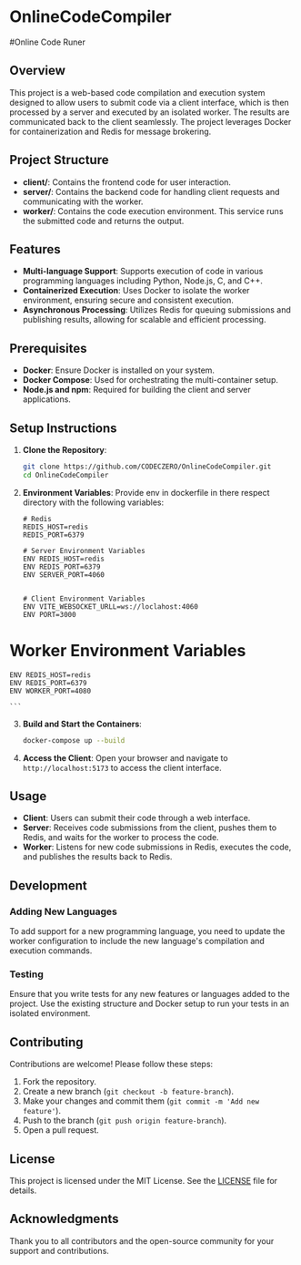 # OnlineCodeCompiler
#Online Code Runer 

## Overview

This project is a web-based code compilation and execution system designed to allow users to submit code via a client interface, which is then processed by a server and executed by an isolated worker. The results are communicated back to the client seamlessly. The project leverages Docker for containerization and Redis for message brokering.

## Project Structure

- **client/**: Contains the frontend code for user interaction.
- **server/**: Contains the backend code for handling client requests and communicating with the worker.
- **worker/**: Contains the code execution environment. This service runs the submitted code and returns the output.

## Features

- **Multi-language Support**: Supports execution of code in various programming languages including Python, Node.js, C, and C++.
- **Containerized Execution**: Uses Docker to isolate the worker environment, ensuring secure and consistent execution.
- **Asynchronous Processing**: Utilizes Redis for queuing submissions and publishing results, allowing for scalable and efficient processing.

## Prerequisites

- **Docker**: Ensure Docker is installed on your system.
- **Docker Compose**: Used for orchestrating the multi-container setup.
- **Node.js and npm**: Required for building the client and server applications.

## Setup Instructions

1. **Clone the Repository**:
    ```sh
    git clone https://github.com/CODECZERO/OnlineCodeCompiler.git
    cd OnlineCodeCompiler
    ```

2. **Environment Variables**:
    Provide env in  dockerfile in there respect directory with the following variables:
    ```
    # Redis
    REDIS_HOST=redis
    REDIS_PORT=6379

   # Server Environment Variables
    ENV REDIS_HOST=redis
    ENV REDIS_PORT=6379
    ENV SERVER_PORT=4060


    # Client Environment Variables
    ENV VITE_WEBSOCKET_URLL=ws://loclahost:4060
    ENV PORT=3000

  # Worker Environment Variables
    ENV REDIS_HOST=redis
    ENV REDIS_PORT=6379
    ENV WORKER_PORT=4080

    ```

3. **Build and Start the Containers**:
    ```sh
    docker-compose up --build
    ```

4. **Access the Client**:
    Open your browser and navigate to `http://localhost:5173` to access the client interface.

## Usage

- **Client**: Users can submit their code through a web interface.
- **Server**: Receives code submissions from the client, pushes them to Redis, and waits for the worker to process the code.
- **Worker**: Listens for new code submissions in Redis, executes the code, and publishes the results back to Redis.

## Development

### Adding New Languages

To add support for a new programming language, you need to update the worker configuration to include the new language's compilation and execution commands.

### Testing

Ensure that you write tests for any new features or languages added to the project. Use the existing structure and Docker setup to run your tests in an isolated environment.

## Contributing

Contributions are welcome! Please follow these steps:

1. Fork the repository.
2. Create a new branch (`git checkout -b feature-branch`).
3. Make your changes and commit them (`git commit -m 'Add new feature'`).
4. Push to the branch (`git push origin feature-branch`).
5. Open a pull request.

## License

This project is licensed under the MIT License. See the [LICENSE](LICENSE) file for details.

## Acknowledgments

Thank you to all contributors and the open-source community for your support and contributions.